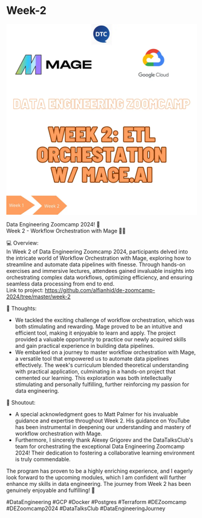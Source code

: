 # Week-2

![<img title="Week 2 - Workflow Orchestration with Mage" src="/week-2/images/week-2.png" height="250" width="250"/>](/week-2/images/week-2.jpg)

Data Engineering Zoomcamp 2024! 🚀\
Week 2 - Workflow Orchestration with Mage 🧙‍♂️

💻 Overview:\
In Week 2 of Data Engineering Zoomcamp 2024, participants delved into the intricate world of Workflow Orchestration with Mage, exploring how to streamline and automate data pipelines with finesse. Through hands-on exercises and immersive lectures, attendees gained invaluable insights into orchestrating complex data workflows, optimizing efficiency, and ensuring seamless data processing from end to end.\
Link to project: https://github.com/alfianhid/de-zoomcamp-2024/tree/master/week-2

💭 Thoughts:
- We tackled the exciting challenge of workflow orchestration, which was both stimulating and rewarding. Mage proved to be an intuitive and efficient tool, making it enjoyable to learn and apply. The project provided a valuable opportunity to practice our newly acquired skills and gain practical experience in building data pipelines.
- We embarked on a journey to master workflow orchestration with Mage, a versatile tool that empowered us to automate data pipelines effectively. The week's curriculum blended theoretical understanding with practical application, culminating in a hands-on project that cemented our learning. This exploration was both intellectually stimulating and personally fulfilling, further reinforcing my passion for data engineering.

📢 Shoutout:
- A special acknowledgment goes to Matt Palmer for his invaluable guidance and expertise throughout Week 2. His guidance on YouTube has been instrumental in deepening our understanding and mastery of workflow orchestration with Mage.
- Furthermore, I sincerely thank Alexey Grigorev and the DataTalksClub's team for orchestrating the exceptional Data Engineering Zoomcamp 2024! Their dedication to fostering a collaborative learning environment is truly commendable.

The program has proven to be a highly enriching experience, and I eagerly look forward to the upcoming modules, which I am confident will further enhance my skills in data engineering. The journey from Week 2 has been genuinely enjoyable and fulfilling! 🙌

#DataEngineering #GCP #Docker #Postgres #Terraform #DEZoomcamp #DEZoomcamp2024 #DataTalksClub #DataEngineeringJourney